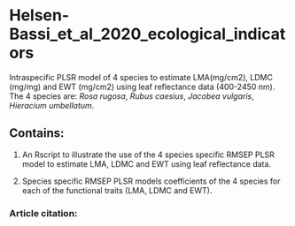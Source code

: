 # Helsen-Bassi_et_al_2020_ecological_indicators
Intraspecific PLSR model of 4 species to estimate LMA(mg/cm2), LDMC (mg/mg) and EWT (mg/cm2) using leaf reflectance data (400-2450 nm). The 4 species are: *Rosa rugosa*, *Rubus caesius*, *Jacobea vulgaris*, *Hieracium umbellatum*.

## Contains:
1) An Rscript  to illustrate the use of the 4 species specific RMSEP PLSR model to estimate LMA, LDMC and EWT using leaf reflectance data.

2) Species specific RMSEP PLSR models coefficients of the 4 species for each of the functional traits (LMA, LDMC and EWT).

### Article citation:
